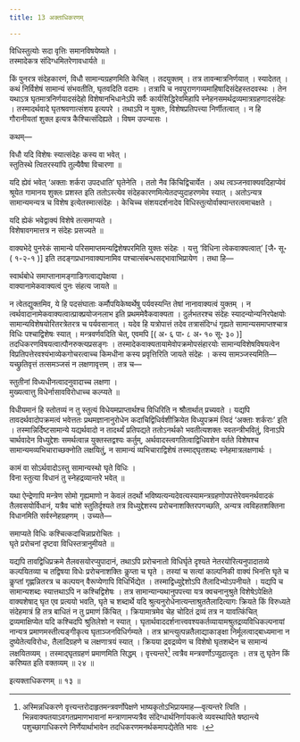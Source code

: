 ```yaml
---
title: 13 अक्ताधिकरणम्

---
```

विधिस्तुत्योः सदा वृत्तिः समानविषयेष्यते ।  
तस्मादेकत्र संदिग्धमितरेणावधार्यते ॥  


किं पुनरत्र संदेहकारणं, विधौ सामान्यग्रहणमिति केचित् । तदयुक्तम् । तत्र तावन्मात्रनिर्णयात् । स्यादेतत् । कथं निर्विशेषं सामान्यं संभवतीति, घृतवदिति वदामः । तत्रापि च नवपुराणगव्यमाहिषादिसंदेहस्तदवस्थः । तेन यथाऽत्र घृतमात्रनिर्णयादसंदेहो विशेषानभिधानेऽपि सर्वैः कार्यसिद्धिरेवमिहापि स्नेहनसमर्थद्रव्यमात्रग्रहणादसंदेहः । तस्मादर्थवादे घृतश्रवणात्संशय इत्यपरे । तथाऽपि न युक्तः, विशेषप्रतिपत्त्या निर्णीतत्वात् । न हि गौरानीयतां शुक्ल इत्यत्र कैश्चित्संदिह्यते । विषम उपन्यासः ।

कथम्—

विधौ यदि विशेषः स्यात्संदेहः कस्य वा भवेत् ।  
स्तुतिस्थे त्वितरस्यांपि तुल्यैवैषा विचारणा ॥  


यदि ह्येवं भवेत् ‘अक्ताः शर्करा उपदधाति’ घृतेनेति । ततो नैव किंचिद्विचार्येत । अथ त्वञ्जनवाक्यवदिहाप्येवं श्रूयेत गामानय शुक्लः प्रशस्त इति ततोऽस्त्येव संदेहकारणमित्येतदप्युदाहरणमेव स्यात् । अतोऽन्यत्र सामान्यमन्यत्र च विशेष इत्येतस्मात्संदेहः । केचिच्च संशयदर्शनादेव विधिस्तुत्योर्वाक्यान्तरत्वमाचक्षते ।

यदि ह्येकं भवेद्वाक्यं विशेषे तत्समाप्यते ।  
विशेषावगमात्तत्र न संदेहः प्रसज्यते ॥  


वाक्यभेदे पुनरेकं सामान्ये परिसमाप्तमन्यद्विशेषपरमिति युक्तः संदेहः । यत्तु ‘विधिना त्वेकवाक्यत्वात्’ \[जै॰ सू॰ ( १-२-१ )\]  इति तदङ्गप्रधानवाक्यानामिव पश्चात्संबन्धसद्भावाभिप्रायेण । तथा हि—

स्वार्थबोधे समाप्तानामङ्गाङिगत्वाद्यपेक्षया ।  
वाक्यानामेकवाक्यत्वं पुनः संहत्य जायते ॥  


न त्वेतद्युक्तमिव, ये हि पदसंघाताः कर्मौपयिकेष्वर्थेषु पर्यवस्यन्ति तेषां नानावाक्यत्वं युक्तम् । न त्वर्थवादानामेकवाक्यत्वात्प्राक्प्रयोजनलाभ इति प्रथममेवैकवाक्यता । दुर्लभतरश्च संदेहः स्यादन्योन्यनिरपेक्षयोः सामान्यविशेषयोरितरत्रेतरत्र च पर्यवसानात् । यदेव हि यत्रोपात्तं तदेव तत्रासंदिग्धं गृह्यते सामान्यसमाप्तश्चात्र विधिः पश्चाद्विशेषः स्यात् । मन्त्रवर्णवदिति चेत्, एवमपि  \[( अ॰ ६ पा॰ ८ अ॰ १० सू॰ ३० )\] तदधिकरणविषयत्वात्पौनरुक्त्यप्रसङ्गः । तस्मादेकवाक्यतायामेवोपक्रमोपसंहारयोः सामान्यविशेषविषयत्वेन विप्रतिपत्तेरवश्यंभाव्येकगोचरत्वाच्च किमधीना कस्य प्रवृत्तिरिति जायते संदेहः । कस्य सामञ्जस्यमिति—यच्छ्रुतिवृत्तं तत्समञ्जसं न लक्षणावृत्तम् । तत्र च—

स्तुतीनां विध्यधीनत्वादनुवादाच्च लक्षणा ।  
मुख्यत्वात्तु विधेर्नासावविरोधाच्च कल्प्यते ॥  


विधीयमानं हि स्तोतव्यं न तु स्तुत्यं विधेयमप्राप्तार्थश्च विधिरिति न श्रौतार्थात् प्रच्यवते । यद्यपि तावदर्थवादोपक्रमत्वं भवेत्ततः प्रथमज्ञानानुरोधेन कदाचिद्विधिर्वशीक्रियेत विध्युपक्रमं त्विदं ‘अक्ताः शर्कराः’ इति । तस्मान्निर्दिष्टसामान्ये यद्यर्थवादो न तादर्थ्यं प्रतिपद्यते ततोऽनर्थको भवतीत्यशक्तः स्वतन्त्रीभवितुं, विनाऽपि चार्थवादेन विध्युद्देशः समर्थत्वान्न युक्तस्तद्वश्यः कर्तुम्, अर्थवादस्त्वगतित्वाद्विधिवशेन वर्तते विशेषश्च सामान्यमव्यभिचाराच्छक्नोति लक्षयितुं, न सामान्यं व्यभिचाराद्विशेषं तस्माद्घृतशब्दः स्नेहमात्रलक्षणार्थः ।

कामं वा सोऽर्थवादोऽस्तु सामान्यस्थो घृते विधिः ।  
विना स्तुत्या विधानं तु स्नेहद्रव्यान्तरे भवेत् ॥  


यथा ऐन्द्रेणापि मन्त्रेण सोमो गृह्यमाणो न केवलं तदर्थो भविष्यत्यन्यदेवत्यस्यामन्त्रग्रहणोपपत्तेरेवमनर्थवादकं तैलवसयोर्विधानं, यत्रैव चांशे स्तुतिर्दृश्यते तत्र विध्युद्देशस्य प्ररोचनाशक्तिरपगच्छति, अन्यत्र त्वविहतशक्तिना विधानमिति सर्वस्नेहग्रहणम् । उच्यते—

समाप्यते विधिः कश्चित्कदाचिन्नाप्ररोचितः ।  
घृते प्ररोचनां दृष्टवा विधिस्तत्रानुमीयते ॥  


यद्यपि तावद्विधिप्रक्रमे तैलवसयोरप्युपादानं, तथाऽपि प्ररोचनातो विधिर्घृते दृश्यते नेतरयोरित्यनुपादातव्ये कल्पयितव्या च तद्विषया विधेः प्ररोचनाशक्तिः कॢप्ता च घृते । तस्यां च सत्यां काल्पनिकी वाक्यं भिनत्ति घृते च कॢप्तां गृह्णन्नितरत्र च कल्पयन् वैरूप्येणापि विधिर्भिद्येत । तस्माद्विध्युद्देशोऽपि तैलादिभ्योऽपनीयते । यद्यपि च सामान्यशब्दः स्यात्तथाऽपि न कश्चिद्विशेषः । तत्र सामान्यान्यथानुपपत्त्या यत्र क्वचनानुश्रुते विशेषेऽपेक्षिते वाक्यशेषाद् घृत एव प्रत्ययो भवति, घृते च शब्दार्थे यदि श्रुत्यनुरोधेनात्यन्ताश्रुततैलादित्यागः क्रियते किं विरुध्यते संदेहमात्रं हि तत्र बाधितं न तु प्रमाणं किंचित् । क्रियामात्रमेव चेह चोदितं द्रव्यं तत्र न यावत्किंचित् द्रव्यमाक्षिप्येत यदि कश्चिदपि श्रुतिलेशो न स्यात् । घृतार्थवाददर्शनात्त्ववश्यकर्तव्यायामश्रुतद्रव्यविधिकल्पनायां नान्यत्र प्रमाणमस्तीत्यङ्गीकृत्य घृताञ्जनविधिर्गम्यते । तत्र भ्रान्त्युत्पन्नतैलाद्याकाङ्क्षा निर्मूलत्वाद्बाध्यमाना न दुष्येतेत्यविरोधः, तैलादिग्रहणे च लक्षणात्रयं स्यात् । क्रियया द्रवद्रव्येण च विशेषो घृतशब्देन च सामान्यं लक्षयितव्यम् । तस्माद्घृतग्रहणं प्रमाणमिति सिद्धम् । वृत्त्यन्तरे[^1] त्वत्रैव मन्त्रवर्णोऽप्युदात्दृतः । तत्र तु घृतेन किं करिष्यत इति वक्तव्यम् ॥ २४ ॥

[^1]: अस्मिन्नधिकरणे वृत्त्यन्तरोदाहृतमन्त्रवर्णोपेक्षणे भाष्यकृतोऽभिप्रायमाह—वृत्यन्तरे त्विति । भिन्नवाक्यतयाऽवगतप्रमाणभावानां मन्त्राणामप्यत्रैव संदिग्धार्थनिर्णायकत्वे व्यवस्थापिते षष्ठान्त्ये पशुच्छागाधिकरणे निर्णेयार्थाभावेन तदधिकरणमनर्थकमापद्येतेति भावः ।


इत्यक्ताधिकरणम् ॥ १३ ॥